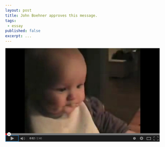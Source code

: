 ```yaml
---
layout: post
title: John Boehner approves this message.
tags:
 - essay
published: false
excerpt: ...
---
```

<div><a href="http://youtu.be/8igSA8HdR_Q"><img src="/images/boehner.jpg"/></a></div>
